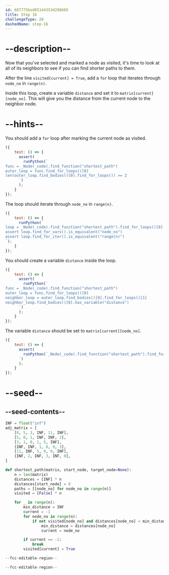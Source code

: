 ```yaml
---
id: 687775bed85144353d298665
title: Step 16
challengeType: 20
dashedName: step-16
---
```


# --description--

Now that you've selected and marked a node as visited, it's time to look at all of its neighbors to see if you can find shorter paths to them.

After the line `visited[current] = True`, add a `for` loop that iterates through `node_no` in `range(n)`.

Inside this loop, create a variable `distance` and set it to `matrix[current][node_no]`. This will give you the distance from the current node to the neighbor node.

# --hints--

You should add a `for` loop after marking the current node as visited.

```js
({
    test: () => {
      assert(
        runPython(`
func = _Node(_code).find_function("shortest_path")
outer_loop = func.find_for_loops()[0]
len(outer_loop.find_bodies()[0].find_for_loops()) >= 2
      `)
      );
    }
});
```

The loop should iterate through `node_no` in `range(n)`.

```js
({
    test: () => {
      runPython(`  
loop = _Node(_code).find_function("shortest_path").find_for_loops()[0].find_bodies()[0].find_for_loops()[1]  
assert loop.find_for_vars().is_equivalent("node_no")  
assert loop.find_for_iter().is_equivalent("range(n)")  
`);
    }
});
```

You should create a variable `distance` inside the loop.

```js
({
    test: () => {
      assert(
        runPython(`
func = _Node(_code).find_function("shortest_path")
outer_loop = func.find_for_loops()[0]
neighbor_loop = outer_loop.find_bodies()[0].find_for_loops()[1]
neighbor_loop.find_bodies()[0].has_variable("distance")
      `)
      );
    }
});
```

The variable `distance` should be set to `matrix[current][node_no]`.

```js
({
    test: () => {
      assert(
        runPython(`_Node(_code).find_function("shortest_path").find_for_loops()[0].find_bodies()[0].find_for_loops()[1].find_bodies()[0].is_equivalent("distance = matrix[current][node_no]")
      `)
      );
    }
});
```

# --seed--

## --seed-contents--

```py
INF = float("inf")
adj_matrix = [
    [0, 5, 3, INF, 11, INF],
    [5, 0, 1, INF, INF, 2],
    [3, 1, 0, 1, 5, INF],
    [INF, INF, 1, 0, 9, 3],
    [11, INF, 5, 9, 0, INF],
    [INF, 2, INF, 3, INF, 0],
]

def shortest_path(matrix, start_node, target_node=None):
    n = len(matrix)
    distances = [INF] * n
    distances[start_node] = 0
    paths = [[node_no] for node_no in range(n)]
    visited = [False] * n

    for _ in range(n):
        min_distance = INF
        current = -1
        for node_no in range(n):
            if not visited[node_no] and distances[node_no] < min_distance:
                min_distance = distances[node_no]  
                current = node_no

        if current == -1:
            break
        visited[current] = True

--fcc-editable-region--

--fcc-editable-region--
```
